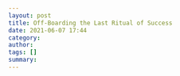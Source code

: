 ```yaml
---
layout: post
title: Off-Boarding the Last Ritual of Success
date: 2021-06-07 17:44
category: 
author: 
tags: []
summary: 
---
```


